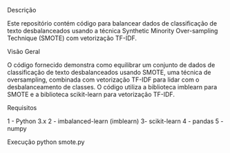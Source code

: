 Descrição

Este repositório contém código para balancear dados de classificação de texto desbalanceados usando a técnica Synthetic Minority Over-sampling Technique (SMOTE) com vetorização TF-IDF.

Visão Geral

O código fornecido demonstra como equilibrar um conjunto de dados de classificação de texto desbalanceados usando SMOTE, uma técnica de oversampling, combinada com vetorização TF-IDF para lidar com o desbalanceamento de classes. O código utiliza a biblioteca imblearn para SMOTE e a biblioteca scikit-learn para vetorização TF-IDF.

Requisitos

1 - Python 3.x
2 - imbalanced-learn (imblearn)
3- scikit-learn
4 - pandas
5 - numpy

Execução
python smote.py
